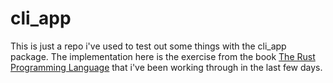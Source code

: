 # cli_app
This is just a repo i've used to test out some things with the cli_app package. The implementation here is the exercise from the book [The Rust Programming Language](https://doc.rust-lang.org/book/ch12-00-an-io-project.html) that i've been working through in the last few days.     
